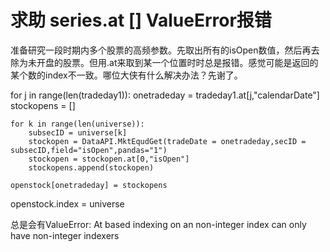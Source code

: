 # 求助  series.at [] ValueError报错

准备研究一段时期内多个股票的高频参数。先取出所有的isOpen数值，然后再去除为未开盘的股票。但用.at来取到某一个位置时时总是报错。感觉可能是返回的某个数的index不一致。哪位大侠有什么解决办法？先谢了。

for j in range(len(tradeday1)):
    onetradeday = tradeday1.at[j,"calendarDate"]
    stockopens = []
    
    for k in range(len(universe)):
        subsecID = universe[k]
        stockopen = DataAPI.MktEqudGet(tradeDate = onetradeday,secID = subsecID,field="isOpen",pandas="1")     
        stockopen = stockopen.at[0,"isOpen"]
        stockopens.append(stockopen)
        
    openstock[onetradeday] = stockopens

openstock.index = universe

总是会有ValueError: At based indexing on an non-integer index can only have non-integer indexers